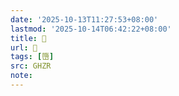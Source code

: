 ```yaml
---
date: '2025-10-13T11:27:53+08:00'
lastmod: '2025-10-14T06:42:22+08:00'
title: 󰚖
url: 󰚖
tags: [嶞]
src: GHZR
note:
---
```

